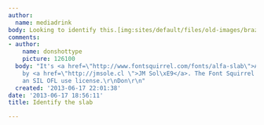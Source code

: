 ```yaml
---
author:
  name: mediadrink
body: Looking to identify this.[img:sites/default/files/old-images/brazil_5636.jpg]
comments:
- author:
    name: donshottype
    picture: 126100
  body: "It's <a href=\"http://www.fontsquirrel.com/fonts/alfa-slab\">Alfa Slab</a>,
    by <a href=\"http://jmsole.cl \">JM Sol\xE9</a>. The Font Squirrel download includes
    an SIL OFL use license.\r\nDon\r\n"
  created: '2013-06-17 22:01:38'
date: '2013-06-17 18:56:11'
title: Identify the slab

---
```

